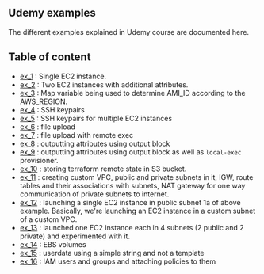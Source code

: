 ## Udemy examples

The different examples explained in Udemy course are documented here.

## Table of content
* [ex_1](./ex_1/) : Single EC2 instance.
* [ex_2](./ex_2/) : Two EC2 instances with additional attributes.
* [ex_3](./ex_3/) : Map variable being used to determine AMI_ID according to the AWS_REGION.
* [ex_4](./ex_4/) : SSH keypairs
* [ex_5](./ex_5/) : SSH keypairs for multiple EC2 instances
* [ex_6](./ex_6/) : file upload
* [ex_7](./ex_7/) : file upload with remote exec
* [ex_8](./ex_8/) : outputting attributes using output block
* [ex_9](./ex_9/) : outputting attributes using output block as well as `local-exec` provisioner.
* [ex_10](./ex_10/) : storing terraform remote state in S3 bucket.
* [ex_11](./ex_11/) : creating custom VPC, public and private subnets in it, IGW, route tables and their associations with subnets, NAT gateway for one way communication of private subnets to internet.
* [ex_12](./ex_12/) : launching a single EC2 instance in public subnet 1a of above example. Basically, we're launching an EC2 instance in a custom subnet of a custom VPC.
* [ex_13](./ex_13/) : launched one EC2 instance each in 4 subnets (2 public and 2 private) and experimented with it.
* [ex_14](./ex_14/) : EBS volumes
* [ex_15](./ex_15/) : userdata using a simple string and not a template
* [ex_16](./ex_16/) : IAM users and groups and attaching policies to them
